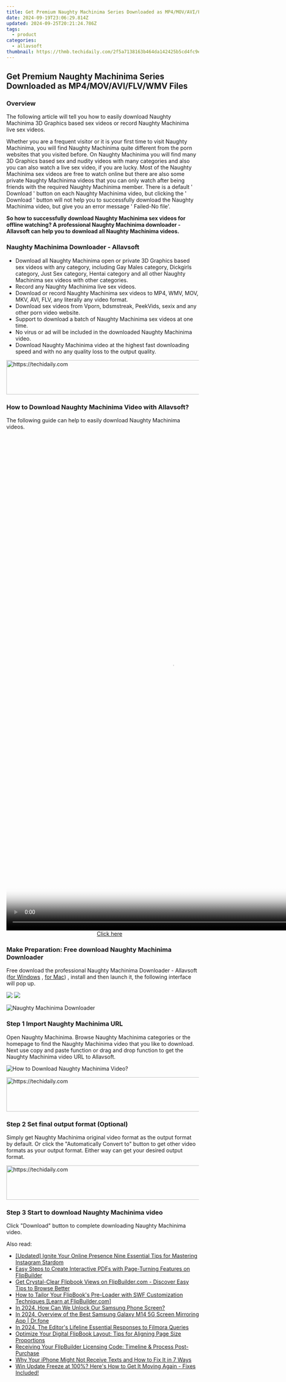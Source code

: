 ```yaml
---
title: Get Premium Naughty Machinima Series Downloaded as MP4/MOV/AVI/FLV/WMV Files
date: 2024-09-19T23:06:29.814Z
updated: 2024-09-25T20:21:24.786Z
tags:
  - product
categories:
  - allavsoft
thumbnail: https://thmb.techidaily.com/2f5a7138163b464da142425b5cd4fc9ef8759bb9361cd872c71016b4ccd5a432.jpg
---
```


## Get Premium Naughty Machinima Series Downloaded as MP4/MOV/AVI/FLV/WMV Files

### Overview

The following article will tell you how to easily download Naughty Machinima 3D Graphics based sex videos or record Naughty Machinima live sex videos.

Whether you are a frequent visitor or it is your first time to visit Naughty Machinima, you will find Naughty Machinima quite different from the porn websites that you visited before. On Naughty Machinima you will find many 3D Graphics based sex and nudity videos with many categories and also you can also watch a live sex video, if you are lucky. Most of the Naughty Machinima sex videos are free to watch online but there are also some private Naughty Machinima videos that you can only watch after being friends with the required Naughty Machinima member. There is a default ' Download ' button on each Naughty Machinima video, but clicking the ' Download ' button will not help you to successfully download the Naughty Machinima video, but give you an error message ' Failed-No file'.

**So how to successfully download Naughty Machinima sex videos for offline watching? A professional Naughty Machinima downloader - Allavsoft can help you to download all Naughty Machinima videos.**

### Naughty Machinima Downloader - Allavsoft

* Download all Naughty Machinima open or private 3D Graphics based sex videos with any category, including Gay Males category, Dickgirls category, Just Sex category, Hentai category and all other Naughty Machinima sex videos with other categories.
* Record any Naughty Machinima live sex videos.
* Download or record Naughty Machinima sex videos to MP4, WMV, MOV, MKV, AVI, FLV, any literally any video format.
* Download sex videos from Vporn, bdsmstreak, PeekVids, sexix and any other porn video website.
* Support to download a batch of Naughty Machinima sex videos at one time.
* No virus or ad will be included in the downloaded Naughty Machinima video.
* Download Naughty Machinima video at the highest fast downloading speed and with no any quality loss to the output quality.

<!-- affiliate ads begin -->
<a href="https://ephamedtechinc.pxf.io/c/5597632/2136619/26400" target="_top" id="2136619">
  <img src="//a.impactradius-go.com/display-ad/26400-2136619" border="0" alt="https://techidaily.com" width="728" height="90"/>
</a>
<img height="0" width="0" src="https://ephamedtechinc.pxf.io/i/5597632/2136619/26400" style="position:absolute;visibility:hidden;" border="0" />
<!-- affiliate ads end -->

### How to Download Naughty Machinima Video with Allavsoft?

The following guide can help to easily download Naughty Machinima videos.

<!-- affiliate ads begin -->
<span id="1793213">
					<video width="864" height="1296" style="cursor:pointer"
           poster="//a.impactradius-go.com/display-clicktoplayimage/1793213.png"
           onclick="if(!this.playClicked){this.play();this.setAttribute('controls',true);this.playClicked=true;}">
	   <source src="//a.impactradius-go.com/display-ad/19135-1793213">
	   <img src="//a.impactradius-go.com/display-clicktoplayimage/1793213.png" style="border: none; height: 100%; width: 100%; object-fit: contain">
	</video>
	<div style="width:540px;text-align:center"><a href="javascript:window.open(decodeURIComponent('https%3A%2F%2Ftinyland.pxf.io%2Fc%2F5597632%2F1793213%2F19135'), '_blank');void(0);">Click here</a></div>
</span>
<img height="0" width="0" src="https://imp.pxf.io/i/5597632/1793213/19135" style="position:absolute;visibility:hidden;" border="0" />
<!-- affiliate ads end -->

### Make Preparation: Free download Naughty Machinima Downloader

Free download the professional Naughty Machinima Downloader - Allavsoft ([for Windows](https://tools.techidaily.com/allavsoft/products/) , [for Mac](https://tools.techidaily.com/allavsoft/products/)) , install and then launch it, the following interface will pop up.

[![](https://www.allavsoft.com/how-to/../images/how-to/free-download-win.jpg)](https://tools.techidaily.com/allavsoft/products/) [![](https://www.allavsoft.com/how-to/../images/how-to/free-download-mac.jpg)](https://tools.techidaily.com/allavsoft/products/)

![Naughty Machinima Downloader](https://www.allavsoft.com/how-to/../images/allavsoft/screen-shot-600.jpg)

### Step 1 Import Naughty Machinima URL

Open Naughty Machinima. Browse Naughty Machinima categories or the homepage to find the Naughty Machinima video that you like to download. Next use copy and paste function or drag and drop function to get the Naughty Machinima video URL to Allavsoft.

![How to Download Naughty Machinima Video?](https://www.allavsoft.com/how-to/../images/how-to/download-rtmp-video/download-rtmp-video.jpg)

<!-- affiliate ads begin -->
<a href="https://ephamedtechinc.pxf.io/c/5597632/2136615/26400" target="_top" id="2136615">
  <img src="//a.impactradius-go.com/display-ad/26400-2136615" border="0" alt="https://techidaily.com" width="728" height="90"/>
</a>
<img height="0" width="0" src="https://ephamedtechinc.pxf.io/i/5597632/2136615/26400" style="position:absolute;visibility:hidden;" border="0" />
<!-- affiliate ads end -->

### Step 2 Set final output format (Optional)

Simply get Naughty Machinima original video format as the output format by default. Or click the "Automatically Convert to" button to get other video formats as your output format. Either way can get your desired output format.

<!-- affiliate ads begin -->
<a href="https://appsumo.8odi.net/c/5597632/2082542/7443" target="_top" id="2082542">
  <img src="//a.impactradius-go.com/display-ad/7443-2082542" border="0" alt="https://techidaily.com" width="728" height="90"/>
</a>
<img height="0" width="0" src="https://appsumo.8odi.net/i/5597632/2082542/7443" style="position:absolute;visibility:hidden;" border="0" />
<!-- affiliate ads end -->

### Step 3 Start to download Naughty Machinima video

Click "Download" button to complete downloading Naughty Machinima video.

<ins class="adsbygoogle"
     style="display:block"
     data-ad-format="autorelaxed"
     data-ad-client="ca-pub-7571918770474297"
     data-ad-slot="1223367746"></ins>

<ins class="adsbygoogle"
     style="display:block"
     data-ad-client="ca-pub-7571918770474297"
     data-ad-slot="8358498916"
     data-ad-format="auto"
     data-full-width-responsive="true"></ins>

<span class="atpl-alsoreadstyle">Also read:</span>
<div><ul>
<li><a href="https://some-techniques.techidaily.com/updated-ignite-your-online-presence-nine-essential-tips-for-mastering-instagram-stardom/"><u>[Updated] Ignite Your Online Presence Nine Essential Tips for Mastering Instagram Stardom</u></a></li>
<li><a href="https://win-marvelous.techidaily.com/easy-steps-to-create-interactive-pdfs-with-page-turning-features-on-flipbuilder/"><u>Easy Steps to Create Interactive PDFs with Page-Turning Features on FlipBuilder</u></a></li>
<li><a href="https://win-marvelous.techidaily.com/get-crystal-clear-flipbook-views-on-flipbuildercom-discover-easy-tips-to-browse-better/"><u>Get Crystal-Clear Flipbook Views on FlipBuilder.com - Discover Easy Tips to Browse Better</u></a></li>
<li><a href="https://win-marvelous.techidaily.com/how-to-tailor-your-flipbooks-pre-loader-with-swf-customization-techniques-learn-at-flipbuildercom/"><u>How to Tailor Your FlipBook's Pre-Loader with SWF Customization Techniques [Learn at FlipBuilder.com]</u></a></li>
<li><a href="https://android-unlock.techidaily.com/in-2024-how-can-we-unlock-our-samsung-phone-screen-by-drfone-android/"><u>In 2024, How Can We Unlock Our Samsung Phone Screen?</u></a></li>
<li><a href="https://screen-mirror.techidaily.com/in-2024-overview-of-the-best-samsung-galaxy-m14-5g-screen-mirroring-app-drfone-by-drfone-android/"><u>In 2024, Overview of the Best Samsung Galaxy M14 5G Screen Mirroring App | Dr.fone</u></a></li>
<li><a href="https://some-tips.techidaily.com/in-2024-the-editors-lifeline-essential-responses-to-filmora-queries/"><u>In 2024, The Editor's Lifeline Essential Responses to Filmora Queries</u></a></li>
<li><a href="https://win-marvelous.techidaily.com/optimize-your-digital-flipbook-layout-tips-for-aligning-page-size-proportions/"><u>Optimize Your Digital FlipBook Layout: Tips for Aligning Page Size Proportions</u></a></li>
<li><a href="https://win-marvelous.techidaily.com/receiving-your-flipbuilder-licensing-code-timeline-and-process-post-purchase/"><u>Receiving Your FlipBuilder Licensing Code: Timeline & Process Post-Purchase</u></a></li>
<li><a href="https://fox-that.techidaily.com/why-your-iphone-might-not-receive-texts-and-how-to-fix-it-in-7-ways/"><u>Why Your iPhone Might Not Receive Texts and How to Fix It in 7 Ways</u></a></li>
<li><a href="https://common-error.techidaily.com/win-update-freeze-at-100-heres-how-to-get-it-moving-again-fixes-included/"><u>Win Update Freeze at 100%? Here's How to Get It Moving Again - Fixes Included!</u></a></li>
</ul></div>

